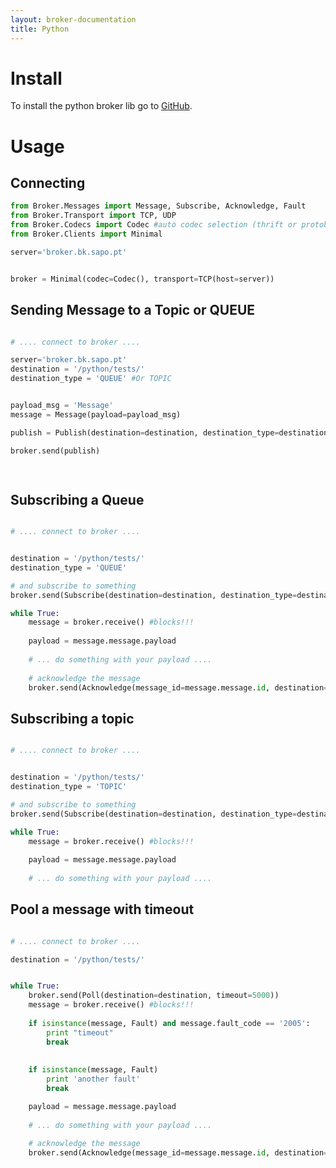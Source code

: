 ```yaml
---
layout: broker-documentation
title: Python
---
```


# Install

To install the python broker lib go to [GitHub](https://github.com/sapo/sapo-broker/tree/master/clients/python-component).
    

# Usage


## Connecting

```python
from Broker.Messages import Message, Subscribe, Acknowledge, Fault
from Broker.Transport import TCP, UDP
from Broker.Codecs import Codec #auto codec selection (thrift or protobuf if thrift isn't installed)
from Broker.Clients import Minimal

server='broker.bk.sapo.pt'


broker = Minimal(codec=Codec(), transport=TCP(host=server))
```

## Sending Message to a Topic or QUEUE

```python

# .... connect to broker ....

server='broker.bk.sapo.pt'
destination = '/python/tests/'
destination_type = 'QUEUE' #Or TOPIC


payload_msg = 'Message' 
message = Message(payload=payload_msg)

publish = Publish(destination=destination, destination_type=destination_type, message=message)

broker.send(publish)

 
```


## Subscribing a Queue


```python

# .... connect to broker ....


destination = '/python/tests/'
destination_type = 'QUEUE'

# and subscribe to something
broker.send(Subscribe(destination=destination, destination_type=destination_type))

while True:
    message = broker.receive() #blocks!!!
    
    payload = message.message.payload
    
    # ... do something with your payload ....  
    
    # acknowledge the message
    broker.send(Acknowledge(message_id=message.message.id, destination=message.subscription))

```

## Subscribing a topic

```python

# .... connect to broker ....


destination = '/python/tests/'
destination_type = 'TOPIC'

# and subscribe to something
broker.send(Subscribe(destination=destination, destination_type=destination_type))

while True:
    message = broker.receive() #blocks!!!
    
    payload = message.message.payload
    
    # ... do something with your payload ....  

```

## Pool a message with timeout

  
```python

# .... connect to broker ....

destination = '/python/tests/'


while True:
    broker.send(Poll(destination=destination, timeout=5000))
    message = broker.receive() #blocks!!!
    
    if isinstance(message, Fault) and message.fault_code == '2005':
        print "timeout"
        break
        
        
    if isinstance(message, Fault)
        print 'another fault'
        break

    payload = message.message.payload
    
    # ... do something with your payload ....  
    
    # acknowledge the message
    broker.send(Acknowledge(message_id=message.message.id, destination=message.subscription))

```






